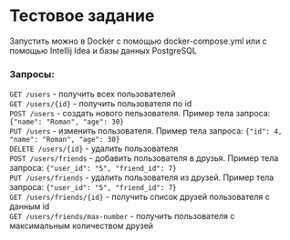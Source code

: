 # Тестовое задание

Запустить можно в Docker с помощью docker-compose.yml или с помощью Intellij Idea и базы данных PostgreSQL

### Запросы:

`GET /users` - получить всех пользователей  
`GET /users/{id}` - получить пользователя по id  
`POST /users` - создать нового пельзователя. Пример тела запроса: `{"name": "Roman", "age": 30}`  
`PUT /users` - изменить пользователя. Пример тела запроса: `{"id": 4, "name": "Roman", "age": 30}`  
`DELETE /users/{id}` - удалить пользователя  
`POST /users/friends` - добавить пользователя в друзья. Пример тела запроса: `{"user_id": "5", "friend_id": 7}`  
`PUT /users/friends` - удалить пользователя из друзей. Пример тела запроса: `{"user_id": "5", "friend_id": 7}`  
`GET /users/friends/{id}` - получить список друзей пользователя с данным id  
`GET /users/friends/max-number` - получить пользователя с максимальным количеством друзей
